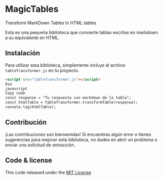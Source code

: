 # MagicTables
Transform MarkDown Tables In HTML tables 

Esta es una pequeña biblioteca que convierte tablas escritas en markdown a su equivalente en HTML.

## Instalación

Para utilizar esta biblioteca, simplemente incluye el archivo `tableTransformer.js` en tu proyecto.

```html
<script src="tableTransformer.js"></script>
Uso
javascript
Copy code
const response = "Tu respuesta con markdown de la tabla";
const htmlTable = TableTransformer.transformTable(response);
console.log(htmlTable);
```

## Contribución
¡Las contribuciones son bienvenidas! Si encuentras algún error o tienes sugerencias para mejorar esta biblioteca, no dudes en abrir un problema o enviar una solicitud de extracción.

## Code & license 
This code released under the [MIT License](https://github.com/BorjaOteroFerreira//MagicTables/blob/main/LICENSE)

